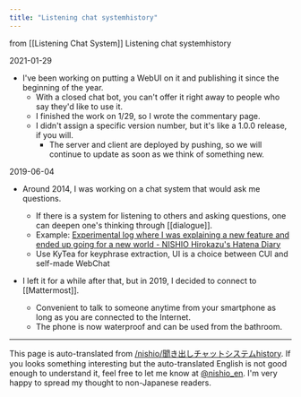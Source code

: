 ```yaml
---
title: "Listening chat systemhistory"
---
```


from  [[Listening Chat System]]
Listening chat systemhistory

2021-01-29
- I've been working on putting a WebUI on it and publishing it since the beginning of the year.
    - With a closed chat bot, you can't offer it right away to people who say they'd like to use it.
    - I finished the work on 1/29, so I wrote the commentary page.
    - I didn't assign a specific version number, but it's like a 1.0.0 release, if you will.
        - The server and client are deployed by pushing, so we will continue to update as soon as we think of something new.

2019-06-04
- Around 2014, I was working on a chat system that would ask me questions.
    - If there is a system for listening to others and asking questions, one can deepen one's thinking through [[dialogue]].
    - Example: [Experimental log where I was explaining a new feature and ended up going for a new world - NISHIO Hirokazu's Hatena Diary](https://nishiohirokazu.hatenadiary.org/entry/20150126/1422276973)
    - Use KyTea for keyphrase extraction, UI is a choice between CUI and self-made WebChat

- I left it for a while after that, but in 2019, I decided to connect to [[Mattermost]].
    - Convenient to talk to someone anytime from your smartphone as long as you are connected to the Internet.
    - The phone is now waterproof and can be used from the bathroom.

---
This page is auto-translated from [/nishio/聞き出しチャットシステムhistory](https://scrapbox.io/nishio/聞き出しチャットシステムhistory). If you looks something interesting but the auto-translated English is not good enough to understand it, feel free to let me know at [@nishio_en](https://twitter.com/nishio_en). I'm very happy to spread my thought to non-Japanese readers.